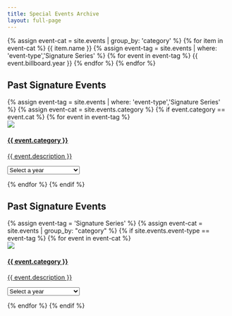 ```yaml
---
title: Special Events Archive
layout: full-page
---
```



{% assign event-cat = site.events | group_by: 'category' %}
{% for item in event-cat %}
{{ item.name }}
{% assign event-tag = site.events | where: 'event-type','Signature Series' %}
{% for event in event-tag  %}
{{ event.billboard.year  }}
{% endfor %}
{% endfor %}


<section class="grid-centered">
<div class="grid-container large">
<h2>Past Signature Events</h2>
<div class="generic-card-list">
{% assign event-tag = site.events | where: 'event-type','Signature Series'  %}
{% assign event-cat = site.events.category %}
{% if event.category == event.cat %}
{% for event in event-tag %}
<a class="generic-card" href="javascript:void(0)" aria-label="">
<div class="image">
<img src="{{ site.baseurl }}{{ event.billboard.image }}" />
</div>
<div class="card-text">
<h4 class="underline">{{ event.category }}</h4>
<p>{{ event.description }}</p>
<form action="#" class="cell large-12 yeardropdown">
<select onchange="javascript:location.href = this.value;">
<option>Select a year</option>
<option value="{{ site.baseurl }}{{ event.url }}">{{ event.billboard.year }}</option>
</select>
</form>
</div>
</a>
{% endfor %}
{% endif %}
</div>
</div>
</section>


<section class="grid-centered">
<div class="grid-container large">
<h2>Past Signature Events</h2>
<div class="generic-card-list">
{% assign event-tag = 'Signature Series'  %}
{% assign event-cat = site.events | group_by: "category" %}
{% if site.events.event-type == event-tag %}
{% for event in event-cat %}
<a class="generic-card" href="javascript:void(0)" aria-label="">
<div class="image">
<img src="{{ site.baseurl }}{{ event.billboard.image }}" />
</div>
<div class="card-text">
<h4 class="underline">{{ event.category }}</h4>
<p>{{ event.description }}</p>
<form action="#" class="cell large-12 yeardropdown">
<select onchange="javascript:location.href = this.value;">
<option>Select a year</option>
<option value="{{ site.baseurl }}{{ event.url }}">{{ event.billboard.year }}</option>
</select>
</form>
</div>
</a>
{% endfor %}
{% endif %}
</div>
</div>
</section>


